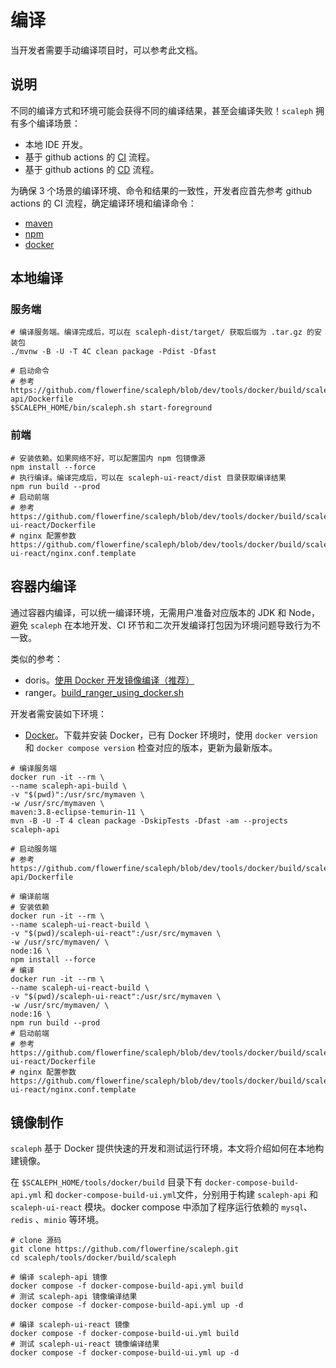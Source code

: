 # 编译
当开发者需要手动编译项目时，可以参考此文档。

## 说明

不同的编译方式和环境可能会获得不同的编译结果，甚至会编译失败！`scaleph` 拥有多个编译场景：

- 本地 IDE 开发。
- 基于 github actions 的 [CI](https://github.com/flowerfine/scaleph/blob/dev/.github/workflows/ci.yml) 流程。
- 基于 github actions 的 [CD](https://github.com/flowerfine/scaleph/actions/workflows/release-master-docker-scaleph.yml) 流程。

为确保 3 个场景的编译环境、命令和结果的一致性，开发者应首先参考 github actions 的 CI 流程，确定编译环境和编译命令：

* [maven](https://github.com/flowerfine/scaleph/actions/workflows/ci-maven.yml)
* [npm](https://github.com/flowerfine/scaleph/actions/workflows/ci-npm.yml)
* [docker](https://github.com/flowerfine/scaleph/actions/workflows/ci-docker-build.yml)

## 本地编译

### 服务端

```shell
# 编译服务端。编译完成后，可以在 scaleph-dist/target/ 获取后缀为 .tar.gz 的安装包
./mvnw -B -U -T 4C clean package -Pdist -Dfast

# 启动命令
# 参考 https://github.com/flowerfine/scaleph/blob/dev/tools/docker/build/scaleph-api/Dockerfile
$SCALEPH_HOME/bin/scaleph.sh start-foreground
```

### 前端

```shell
# 安装依赖。如果网络不好，可以配置国内 npm 包镜像源
npm install --force
# 执行编译。编译完成后，可以在 scaleph-ui-react/dist 目录获取编译结果
npm run build --prod
# 启动前端
# 参考 https://github.com/flowerfine/scaleph/blob/dev/tools/docker/build/scaleph-ui-react/Dockerfile
# nginx 配置参数 https://github.com/flowerfine/scaleph/blob/dev/tools/docker/build/scaleph-ui-react/nginx.conf.template
```

## 容器内编译

通过容器内编译，可以统一编译环境，无需用户准备对应版本的 JDK 和 Node，避免 `scaleph` 在本地开发、CI 环节和二次开发编译打包因为环境问题导致行为不一致。

类似的参考：

* doris。[使用 Docker 开发镜像编译（推荐）](https://doris.apache.org/zh-CN/docs/install/source-install/compilation-with-docker)
* ranger。[build_ranger_using_docker.sh](https://github.com/apache/ranger/blob/master/build_ranger_using_docker.sh)

开发者需安装如下环境：

- [Docker](https://docs.docker.com/get-docker/)。下载并安装 Docker，已有 Docker 环境时，使用 `docker version` 和 `docker compose version` 检查对应的版本，更新为最新版本。

```shell
# 编译服务端
docker run -it --rm \
--name scaleph-api-build \
-v "$(pwd)":/usr/src/mymaven \
-w /usr/src/mymaven \
maven:3.8-eclipse-temurin-11 \
mvn -B -U -T 4 clean package -DskipTests -Dfast -am --projects scaleph-api

# 启动服务端
# 参考 https://github.com/flowerfine/scaleph/blob/dev/tools/docker/build/scaleph-api/Dockerfile

# 编译前端
# 安装依赖
docker run -it --rm \
--name scaleph-ui-react-build \
-v "$(pwd)/scaleph-ui-react":/usr/src/mymaven \
-w /usr/src/mymaven/ \
node:16 \
npm install --force
# 编译
docker run -it --rm \
--name scaleph-ui-react-build \
-v "$(pwd)/scaleph-ui-react":/usr/src/mymaven \
-w /usr/src/mymaven/ \
node:16 \
npm run build --prod
# 启动前端
# 参考 https://github.com/flowerfine/scaleph/blob/dev/tools/docker/build/scaleph-ui-react/Dockerfile
# nginx 配置参数 https://github.com/flowerfine/scaleph/blob/dev/tools/docker/build/scaleph-ui-react/nginx.conf.template
```

## 镜像制作

`scaleph` 基于 Docker 提供快速的开发和测试运行环境，本文将介绍如何在本地构建镜像。

在 `$SCALEPH_HOME/tools/docker/build` 目录下有 `docker-compose-build-api.yml` 和 `docker-compose-build-ui.yml`文件，分别用于构建 `scaleph-api` 和 `scaleph-ui-react` 模块。docker compose 中添加了程序运行依赖的 `mysql`、`redis` 、`minio` 等环境。

```shell
# clone 源码
git clone https://github.com/flowerfine/scaleph.git
cd scaleph/tools/docker/build/scaleph

# 编译 scaleph-api 镜像
docker compose -f docker-compose-build-api.yml build
# 测试 scaleph-api 镜像编译结果
docker compose -f docker-compose-build-api.yml up -d

# 编译 scaleph-ui-react 镜像
docker compose -f docker-compose-build-ui.yml build
# 测试 scaleph-ui-react 镜像编译结果
docker compose -f docker-compose-build-ui.yml up -d
```
